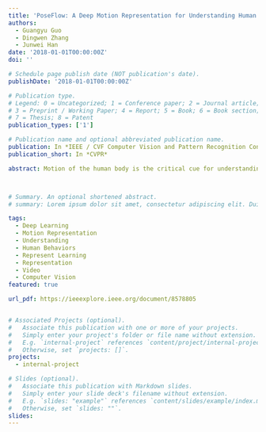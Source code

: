 ```yaml
---
title: 'PoseFlow: A Deep Motion Representation for Understanding Human Behaviors in Videos'
authors:
  - Guangyu Guo
  - Dingwen Zhang
  - Junwei Han
date: '2018-01-01T00:00:00Z'
doi: ''

# Schedule page publish date (NOT publication's date).
publishDate: '2018-01-01T00:00:00Z'

# Publication type.
# Legend: 0 = Uncategorized; 1 = Conference paper; 2 = Journal article;
# 3 = Preprint / Working Paper; 4 = Report; 5 = Book; 6 = Book section;
# 7 = Thesis; 8 = Patent
publication_types: ['1']

# Publication name and optional abbreviated publication name.
publication: In *IEEE / CVF Computer Vision and Pattern Recognition Conference*
publication_short: In *CVPR*

abstract: Motion of the human body is the critical cue for understanding and characterizing human behavior in videos. Most existing approaches explore the motion cue using optical flows. However, optical flow usually contains motion on both the interested human bodies and the undesired background. This "noisy" motion representation makes it very challenging for pose estimation and action recognition in real scenarios. To address this issue, this paper presents a novel deep motion representation, called PoseFlow, which reveals human motion in videos while suppressing background and motion blur, and being robust to occlusion. For learning PoseFlow with mild computational cost, we propose a functionally structured spatial-temporal deep network, PoseFlow Net (PFN), to jointly solve the skeleton localization and matching problems of PoseFlow. Comprehensive experiments show that PFN outperforms the state-of-the-art deep flow estimation models in generating PoseFlow. Moreover, PoseFlow demonstrates its potential on improving two challenging tasks in human video analysis pose estimation and action recognition.



# Summary. An optional shortened abstract.
# summary: Lorem ipsum dolor sit amet, consectetur adipiscing elit. Duis posuere tellus ac convallis placerat. Proin tincidunt magna sed ex sollicitudin condimentum.

tags:
  - Deep Learning
  - Motion Representation
  - Understanding
  - Human Behaviors
  - Represent Learning
  - Representation
  - Video
  - Computer Vision
featured: true

url_pdf: https://ieeexplore.ieee.org/document/8578805


# Associated Projects (optional).
#   Associate this publication with one or more of your projects.
#   Simply enter your project's folder or file name without extension.
#   E.g. `internal-project` references `content/project/internal-project/index.md`.
#   Otherwise, set `projects: []`.
projects:
  - internal-project

# Slides (optional).
#   Associate this publication with Markdown slides.
#   Simply enter your slide deck's filename without extension.
#   E.g. `slides: "example"` references `content/slides/example/index.md`.
#   Otherwise, set `slides: ""`.
slides:
---
```

